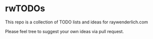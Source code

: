 # rwTODOs

This repo is a collection of TODO lists and ideas for raywenderlich.com

Please feel tree to suggest your own ideas via pull request.
